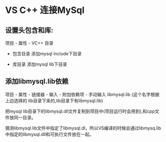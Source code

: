 # VS C++ 连接MySql

## 设置头包含和库:

项目 - 属性 - VC++ 目录 

- 包含目录 添加mysql include下目录

- 库目录     添加mysql lib下目录

## 添加libmysql.lib依赖

项目 - 属性 - 链接器 - 输入 - 附加依赖项 - 手动输入  libmysql.lib (这个名字根据上边选择的 lib目录下来的,lib目录下有libmysql.lib)

把mysql lib目录下的libmysql.dll文件复制到项目中(项目运行时会用到),和cpp文件放同一目录。



猜测libmysql.lib文件中指定了libmysql.dl，所以VS编译的时候会通过libmysq.lib中指定的libmysql.dll和可执行文件放在一起。

